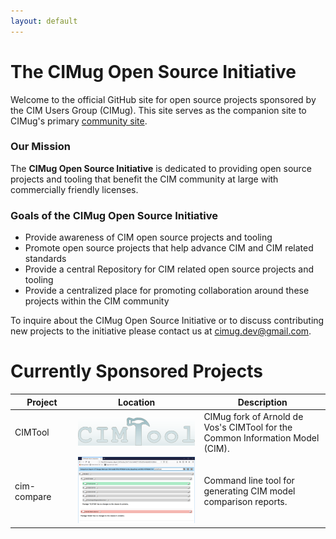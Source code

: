 ```yaml
---
layout: default
---
```


# The CIMug Open Source Initiative

Welcome to the official GitHub site for open source projects sponsored by the CIM Users Group (CIMug).  This site serves as the companion site to CIMug's primary [community site](https://cimug.ucaiug.org/).


### Our Mission

The **CIMug Open Source Initiative** is dedicated to providing open source projects and tooling that benefit the CIM community at large with commercially friendly licenses.

### Goals of the CIMug Open Source Initiative

- Provide awareness of CIM open source projects and tooling
- Promote open source projects that help advance CIM and CIM related standards
- Provide a central Repository for CIM related open source projects and tooling
- Provide a centralized place for promoting collaboration around these projects within the CIM community

To inquire about the CIMug Open Source Initiative or to discuss contributing new projects to the initiative please contact us at [cimug.dev@gmail.com](mailto:cimug.dev@gmail.com?subject=[CIMug&20Open&20Source&20Admin]&20Open&20Source&20Initiatives).

# Currently Sponsored Projects

<style>
table th:first-of-type {
    width: 20%;
}
table th:nth-of-type(2) {
    width: 40%;
}
table th:nth-of-type(3) {
    width: 40%;
}
</style>

 Project | Location | Description  
---------|---------|---------
 CIMTool|<a href="https://cimug-org.github.io/CIMTool"><img src="/assets/img/cimtool-logo.png" alt="CIMTool" width="100%" height="100%"/></a>| CIMug fork of Arnold de Vos's CIMTool for the Common Information Model (CIM).     
 cim-compare|<a href="https://cimug-org.github.io/CIMTool/cim-compare"><img src="/assets/img/cim-compare-logo.png" alt="cim-compare" width="100%" height="100%"/>| Command line tool for generating CIM model comparison reports.
